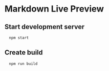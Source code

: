 # Markdown Live Preview

## Start development server
```
  npm start
```
## Create build
```
  npm run build
```

